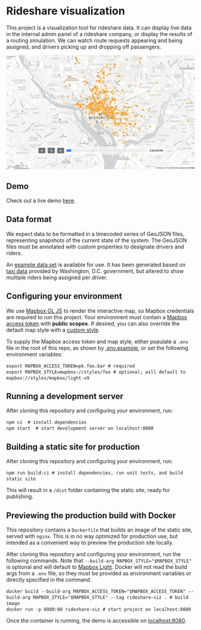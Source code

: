 # Rideshare visualization

This project is a visualization tool for rideshare data. It can display live data in the internal admin panel of a rideshare company, or display the results of a routing simulation. We can watch route requests appearing and being assigned, and drivers picking up and dropping off passengers.

![Screenshot of Rideshare viz](demo/rideshare-viz-screengrab.png?raw=true)

## Demo

Check out a live demo [here](https://rideshare-viz.lesliepassante.com).

## Data format

We expect data to be formatted in a timecoded series of GeoJSON files, representing snapshots of the current state of the system. The GeoJSON files must be annotated with custom properties to designate drivers and riders.

An [example data set](https://rideshare-viz.lesliepassante.com/assets/example-geojson.zip) is available for use. It has been generated based on [taxi data](https://dfhv.dc.gov/page/dfhv-dashboard-and-statistical-data-sets) provided by Washington, D.C. government, but altered to show multiple riders being assigned per driver.

## Configuring your environment

We use [Mapbox GL JS](https://docs.mapbox.com/mapbox-gl-js/api/) to render the interactive map, so Mapbox credentials are required to run this project. Your environment must contain a [Mapbox access token](https://docs.mapbox.com/help/glossary/access-token/) with **public scopes**. If desired, you can also override the default map style with a [custom style](https://docs.mapbox.com/studio-manual/reference/styles/).

To supply the Mapbox access token and map style, either populate a `.env` file in the root of this repo, as shown by [.env.example](.env.example), or set the following environment variables:

```Shell
export MAPBOX_ACCESS_TOKEN=pk.foo.bar # required
export MAPBOX_STYLE=mapbox://styles/foo # optional; will default to mapbox://styles/mapbox/light-v9
```

## Running a development server

After cloning this repository and configuring your environment, run:

```Shell
npm ci  # install dependencies
npm start  # start development server on localhost:8080
```

## Building a static site for production

After cloning this repository and configuring your environment, run:

```Shell
npm run build:ci # install dependencies, run unit tests, and build static site
```

This will result in a `/dist` folder containing the static site, ready for publishing.

## Previewing the production build with Docker

This repository contains a `Dockerfile` that builds an image of the static site, served with `nginx`. This is in no way optimized for production use, but intended as a convenient way to preview the production site locally.

After cloning this repository and configuring your environment, run the following commands. Note that `--build-arg MAPBOX_STYLE="$MAPBOX_STYLE"` is optional and will default to [Mapbox Light](https://www.mapbox.com/maps/light-dark/). Docker will not read the build args from a `.env` file, so they must be provided as environment variables or directly specified in the command.

```Shell
docker build --build-arg MAPBOX_ACCESS_TOKEN="$MAPBOX_ACCESS_TOKEN" --build-arg MAPBOX_STYLE="$MAPBOX_STYLE" --tag rideshare-viz . # build image
docker run -p 8080:80 rideshare-viz # start project on localhost:8080
```

Once the container is running, the demo is accessible on [localhost:8080](localhost:8080).
